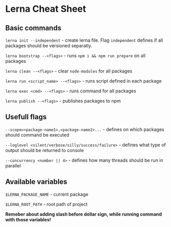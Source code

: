 # Lerna Cheat Sheet

## Basic commands
`lerna init --independent` - create lerna file. Flag `independent` defines if all packages should be versioned separatly.

`lerna bootstrap --<flags>` - runs `npm i && npm run prepare` on all packages

`lerna clean --<flags>` - clear `node-modules` for all packages

`lerna run <script_name> --<flags>` - runs script defined in each package

`lerna exec <cmd> --<flags>` - runs command for all packages

`lerna publish --<flags>` - publishes packages to npm

## Usefull flags

`--scope=<package-name1>,<package-name2>...` - defines on which packages should command be executed

`--loglevel <silent/verbose/silly/success/failure>` - defines what type of output should be returned to console

`--concurrency <number || 4>` - defines how many threads should be run in parallel

## Available variables

`$LERNA_PACKAGE_NAME` - current package

`$LERNA_ROOT_PATH` - root path of project

<b>Remeber about adding slash before dollar sign, while running command with those variables!</B>


